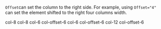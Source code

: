 ﻿<Codebox Title="Column Offset">
    <Description>
        <p>
            <code>Offset</code>can set the column to the right side. For example, using <code>Offset="4"</code> can set the element shifted to the right four columns width.
        </p>
    </Description>
    <Demo>
        <Row>
            <Column Span="8">col-8</Column>
            <Column Span="8" Offset="8">col-8</Column>
        </Row>
        <Row>
            <Column Span="6" Offset="6">col-6 col-offset-6</Column>
            <Column Span="6" Offset="6">col-6 col-offset-6</Column>
        </Row>
        <Row>
            <Column Span="12" Offset="6">col-12 col-offset-6</Column>
        </Row>
    </Demo>
</Codebox>